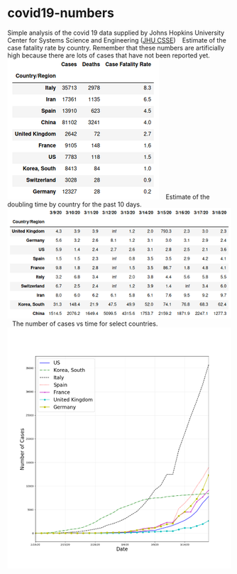 # covid19-numbers

Simple analysis of the covid 19 data supplied by Johns Hopkins University Center for Systems Science and Engineering ([JHU CSSE](https://github.com/CSSEGISandData/COVID-19))
&ensp;
Estimate of the case fatality rate by country. Remember that these numbers are artificially high because there are lots of cases that have not been reported yet.
![Case Fatality Rate](cfr.png)
&ensp;
Estimate of the doubling time by country for the past 10 days.
![Number of Days for Cases to Double](doubling_time.png)
&ensp;
The number of cases vs time for select countries.
![Plot of Cases vs Time](plot.png)




